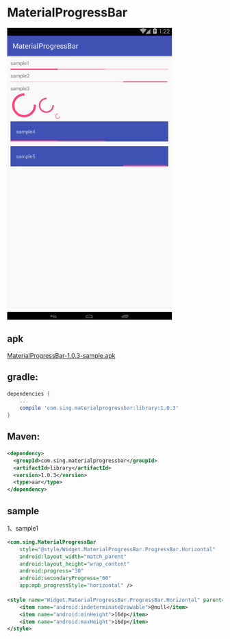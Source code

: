 # MaterialProgressBar
 ![demo](./app/src/main/res/drawable/demo.gif "demo")
## apk
[MaterialProgressBar-1.0.3-sample.apk](https://github.com/Sing1/MaterialProgressBar/blob/master/app.apk)
## gradle:
```groovy
dependencies {
    ...
    compile 'com.sing.materialprogressbar:library:1.0.3'
}
```
## Maven:
```xml
<dependency>
  <groupId>com.sing.materialprogressbar</groupId>
  <artifactId>library</artifactId>
  <version>1.0.3</version>
  <type>aar</type>
</dependency>
```
## sample
1、sample1
```xml
<com.sing.MaterialProgressBar
    style="@style/Widget.MaterialProgressBar.ProgressBar.Horizontal"
    android:layout_width="match_parent"
    android:layout_height="wrap_content"
    android:progress="30"
    android:secondaryProgress="60"
    app:mpb_progressStyle="horizontal" />
    
<style name="Widget.MaterialProgressBar.ProgressBar.Horizontal" parent="android:Widget.ProgressBar.Horizontal">
    <item name="android:indeterminateDrawable">@null</item>
    <item name="android:minHeight">16dp</item>
    <item name="android:maxHeight">16dp</item>
</style>
```
